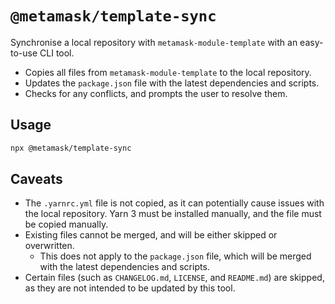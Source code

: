 # `@metamask/template-sync`

Synchronise a local repository with `metamask-module-template` with an
easy-to-use CLI tool.

- Copies all files from `metamask-module-template` to the local repository.
- Updates the `package.json` file with the latest dependencies and scripts.
- Checks for any conflicts, and prompts the user to resolve them.

## Usage

```sh
npx @metamask/template-sync
```

## Caveats

- The `.yarnrc.yml` file is not copied, as it can potentially cause issues
  with the local repository. Yarn 3 must be installed manually, and the file
  must be copied manually.
- Existing files cannot be merged, and will be either skipped or overwritten.
  - This does not apply to the `package.json` file, which will be merged with
    the latest dependencies and scripts.
- Certain files (such as `CHANGELOG.md`, `LICENSE`, and `README.md`) are
  skipped, as they are not intended to be updated by this tool.
